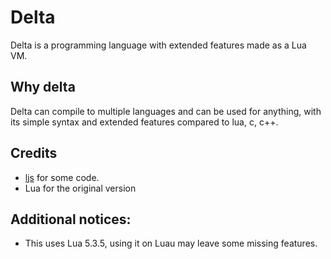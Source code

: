 # Delta
Delta is a programming language with extended features made as a Lua VM.

## Why delta
Delta can compile to multiple languages and can be used for anything, with its simple syntax and extended features compared to lua, c, c++.

## Credits
- [ljs](https://github.com/mingodad/ljs) for some code.
- Lua for the original version

## Additional notices:
- This uses Lua 5.3.5, using it on Luau may leave some missing features.